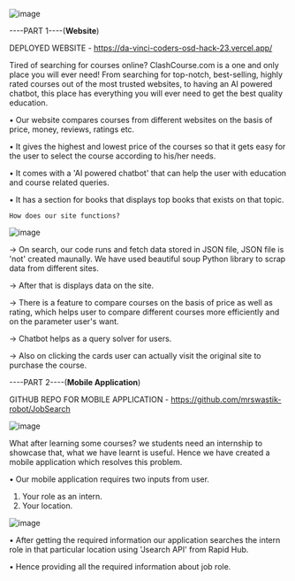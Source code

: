 ![image](https://user-images.githubusercontent.com/97254881/233845461-98b807f8-90fc-4dec-91cf-79f87968671c.png)



----PART 1----(**Website**)

DEPLOYED WEBSITE - https://da-vinci-coders-osd-hack-23.vercel.app/

Tired of searching  for  courses  online?  ClashCourse.com  is  a  one  and only place you  will  ever  need!  From  searching  for  top-notch,  best-selling, highly rated courses  out  of  the  most  trusted  websites,  to  having  an  AI powered chatbot,  this place  has  everything  you  will  ever  need to  get  the best quality education.

• Our website compares courses  from  different  websites  on  the  basis  of price, money,  reviews,  ratings  etc. 

• It gives the highest  and lowest  price  of  the  courses  so  that  it  gets easy for the user  to select  the  course  according  to  his/her  needs. 

• It comes with  a  'AI powered  chatbot'  that  can  help  the  user  with education and  course related queries. 

• It has a section  for  books that  displays  top  books  that  exists  on  that topic.

`How does our site functions?`


![image](https://user-images.githubusercontent.com/97254881/233846250-fc52e0a4-3ad9-40fd-ae5e-93da75f8075c.png)


-> On search, our code runs and fetch data stored in JSON file, JSON file is 'not' created maunally. We have used beautiful soup Python library to scrap data from different sites.

-> After that is displays data on the site.

-> There is a feature to compare courses on the basis of price as well as rating, which helps user to compare different courses more efficiently and on the parameter user's want.

-> Chatbot helps as a query solver for users.

-> Also on clicking the cards user can actually visit the original site to purchase the course.


----PART 2----(**Mobile Application**)

GITHUB REPO FOR MOBILE APPLICATION - https://github.com/mrswastik-robot/JobSearch


![image](https://user-images.githubusercontent.com/97254881/233846662-f932036a-73da-4bf8-962e-69d331fc73dd.png)


What after learning some courses? we students need an internship to showcase that, what we have learnt is useful. Hence we have created a mobile application which resolves this problem.

• Our mobile application requires two inputs from user.

   1) Your role as an intern.
   2) Your location.

![image](https://user-images.githubusercontent.com/97254881/233846718-5f642076-b081-49f3-b270-83a40dc4b939.png)

   
• After getting the required information our application searches the intern role in that particular location using 'Jsearch API' from Rapid Hub.

• Hence providing all the required information about job role.


